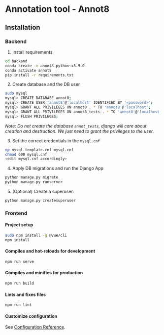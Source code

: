 # Annotation tool - Annot8

## Installation

### Backend

1. Install requirements
```bash
cd backend
conda create -n annot8 python~=3.9.0
conda activate annot8
pip install -r requirements.txt
```

2. Create database and the DB user
```bash
sudo mysql
mysql> CREATE DATABASE annot8;
mysql> CREATE USER 'annot8'@'localhost' IDENTIFIED BY '<password>';
mysql> GRANT ALL PRIVILEGES ON annot8 . * TO 'annot8'@'localhost';
mysql> GRANT ALL PRIVILEGES ON annot8_tests . * TO 'annot8'@'localhost';
mysql> FLUSH PRIVILEGES;
```
*Note: Do not create the database `annot_tests`, django will care about creation and destruction. We just need to grant the privileges to the user.*

3. Set the correct credentials in the `mysql.cnf`
```bash
cp mysql.template.cnf mysql.cnf
chmod 600 mysql.cnf
<edit mysql.cnf accordingly>
```



4. Apply DB migrations and run the Django App

```bash
python manage.py migrate
python manage.py runserver
```

5. (Optional) Create a superuser:

```bash
python manage.py createsuperuser
```

### Frontend

#### Project setup
```bash
sudo npm install -g @vue/cli
npm install
```

#### Compiles and hot-reloads for development
```bash
npm run serve
```

#### Compiles and minifies for production
```bash
npm run build
```

#### Lints and fixes files
```bash
npm run lint
```

#### Customize configuration
See [Configuration Reference](https://cli.vuejs.org/config/).

